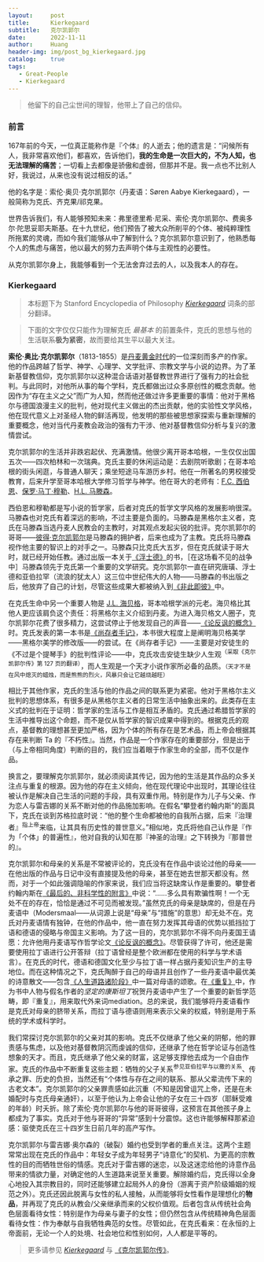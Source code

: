 ```yaml
---
layout:     post
title:      Kierkegaard
subtitle:   克尔凯郭尔
date:       2022-11-11
author:     Huang
header-img: img/post_bg_kierkegaard.jpg
catalog:    true
tags:
   - Great-People
   - Kierkegaard
---
```


> 他留下的自己尘世间的理智，他带上了自己的信仰。

### 前言

167年前的今天，一位真正能称作是『个体』的人逝去；他的遗言是：“问候所有人，我非常喜欢他们，都喜欢，告诉他们，**我的生命是一次巨大的，不为人知，也无法理解的痛苦**；一切看上去都像是骄傲和虚弱，但那并不是。我一点也不比别人好，我说过，从来也没有说过相反的话。”

他的名字是：索伦·奥贝·克尔凯郭尔（丹麦语：Søren Aabye Kierkegaard），一般简称为克氏、齐克果/祁克果。

世界告诉我们，有人能够预知未来：弗里德里希·尼采、索伦·克尔凯郭尔、费奥多尔·陀思妥耶夫斯基。在十九世纪，他们预告了被大众所削平的个体、被纯粹理性所拖累的灵魂，而如今我们能够从中了解到什么？克尔凯郭尔意识到了，他熟悉每个人的焦虑与痛苦，他以最大的努力去声明个体与主观性的必要性。

从克尔凯郭尔身上，我能够看到一个无法舍弃过去的人，以及我本人的存在。

### Kierkegaard

> 本标题下为 Stanford Encyclopedia of Philosophy [*Kierkegaard*](https://plato.stanford.edu/entries/kierkegaard/) 词条的部分翻译。

> 下面的文字仅仅只能作为理解克氏 *最基本* 的前置条件，克氏的思想与他的生活联系**极为紧密**，故而要给其生平以最大关注。

**索伦·奥比·克尔凯郭尔**（1813-1855）是[丹麦黄金时代](https://zh.wikipedia.org/wiki/%E4%B8%B9%E9%BA%A6%E9%BB%84%E9%87%91%E6%97%B6%E4%BB%A3)的一位深刻而多产的作家。他的作品跨越了哲学、神学、心理学、文学批评、宗教文学与小说的边界。为了革新基督教信仰，克尔凯郭尔以这种混合话语对基督教世界进行了强有力的社会批判。与此同时，对他所从事的每个学科，克氏都做出过众多原创性的概念贡献。他因作为“存在主义之父”而广为人知，然而他还做过许多更重要的事情：他对于黑格尔与德国浪漫主义的批判，他对现代主义做出的杰出贡献，他的实验性文学风格，他在现代意义上对圣经人物的鲜活再现，他发明的那些被思想家探索与重新理解的重要概念，他对当代丹麦教会政治的强有力干涉、他对基督教信仰分析与复兴的激情尝试。

克尔凯郭尔的生活并非跌宕起伏、充满激情。他很少离开哥本哈根，一生仅仅出国五次——四次柏林和一次瑞典。克氏主要的休闲运动是：去剧院听歌剧；在哥本哈根的街头闲逛，与普通人聊天；乘坐短途马车游历乡村。他在一所著名的男校接受教育，后来升学至哥本哈根大学修习哲学与神学。他在哥大的老师有：[F.C. 西伯恩](https://da.wikipedia.org/wiki/Frederik_Christian_Sibbern)、[保罗·马丁·穆勒](https://en.wikipedia.org/wiki/Poul_Martin_M%C3%B8ller)、[H.L. 马滕森](https://en.wikipedia.org/wiki/Hans_Lassen_Martensen)。

西伯恩和穆勒都是写小说的哲学家，后者对克氏的哲学文学风格的发展影响很深。马滕森也对克氏有着深远的影响，不过主要是负面的。马滕森是黑格尔主义者，克氏在马滕森当选丹麦人民教会的主教时，对其观点发起尖锐的批评。克尔凯郭尔的哥哥——[彼得·克尔凯郭尔](https://en.wikipedia.org/wiki/Peter_Kierkegaard)是马滕森的拥护者，后来也成为了主教。克氏将马滕森视作他主要的智识上的对手之一。马滕森只比克氏大五岁，但在克氏就读于哥大时，就已经开始任教。通过出版一本关于[《浮士德》](https://book.douban.com/subject/24295354/)的书，［在这场看不见的战争中］马滕森领先于克氏第一个重要的文学研究。克尔凯郭尔一直在研究唐璜、浮士德和亚伯拉罕（流浪的犹太人）这三位中世纪伟大的人物——马滕森的书出版之后，他放弃了自己的计划，尽管这些成果大都被纳入到[《非此即彼》](https://book.douban.com/subject/3987027/)中。

在克氏生命中另一个重要人物是 [J.L. 海贝格](https://en.wikipedia.org/wiki/Johan_Ludvig_Heiberg_(historian))，哥本哈根学派的元老。海贝格比其他人更应该肩负这个责任：将黑格尔主义介绍到丹麦。为进入海贝格文人圈子，克尔凯郭尔花费了很多精力，这尝试停止于他发现自己的声音——[《论反讽的概念》](https://book.douban.com/subject/1506334/)时。克氏发表的第一本书是[《尚存者手记》](https://muse.jhu.edu/book/46455)，本书很大程度上是阐明海贝格美学——黑格尔美学的修改版——的尝试。在《尚存者手记》——主要是对安徒生的《不过是个提琴手》的批判性评论——中，克氏攻击安徒生缺少人生观<sup>（采取《克尔凯郭尔传》第 127 页的翻译）</sup>，而人生观是一个天才小说作家所必备的品质。<small>（天才不是在风中熄灭的蜡烛，而是熊熊的烈火，风暴只会让它越烧越旺）</small>

相比于其他作家，克氏的生活与他的作品之间的联系更为紧密。他对于黑格尔主义批判的思想体系，有很多是从黑格尔主义者的日常生活中抽象出来的。此类存在主义式的批判在于证明：哲学家的生活与工作是相互矛盾的。克氏通过希腊哲学家的生活中推导出这个命题，而不是仅从哲学家的智识成果中得到的。根据克氏的观点，基督教的理想甚至更加严格，因为个体的所有存在是艺术品，而上帝会根据其存在来判断 Ta 的『不朽性』。当然，作品是一个作家存在的重要部分，但是出于（与上帝相同角度）判断的目的，我们应当着眼于作家生命的全部，而不仅是作品。

换言之，要理解克尔凯郭尔，就必须阅读其传记，因为他的生活是其作品的众多关注点与重复的根源。因为他的存在主义倾向，他在现代理论中出现时，其理论往往被认作是解决自己生活的问题的手段，具有双重作用。特别是作为儿子与父亲、作为恋人与雷吉娜的关系不断对他的作品施加影响。在假名“攀登者约翰内斯”的面具下，克氏在谈到苏格拉底时说：“他的整个生命都被他的自我所占据，后来『治理者』<sup>指上帝</sup>来临，让其具有历史性的普世意义。”相似地，克氏将他自己认作是『作为「个体」的普遍性』，他对自我的认知在那『神圣的治理』之下转换为『那普世的』。

克尔凯郭尔和母亲的关系是不常被评论的，克氏没有在作品中谈论过他的母亲——在他出版的作品与日记中没有直接提及他的母亲，甚至在她去世那天都没有。然而，对于一个如此强调隐喻的作家来说，我们应当将这缺席认作是重要的。攀登者约翰内斯在[《最后的、非科学性的附言》](https://book.douban.com/subject/27131105/)中说：“……多么具有欺骗性啊！一个无处不在的存在，恰恰是通过不可见而被发现。”虽然克氏的母亲是缺席的，但是在丹麦语中（Modersmaal——从词源上说是“母亲”与“措施”的意思）却无处不在。克氏对丹麦语情有独钟，在他的作品中，他一直在努力发挥其母语的优势以抵挡拉丁语和德语的侵略与帝国主义影响。为了这一目的，克尔凯郭尔不得不向丹麦国王请愿：允许他用丹麦语写作哲学论文[《论反讽的概念》](https://book.douban.com/subject/1506334/)。尽管获得了许可，他还是需要使用拉丁语进行公开答辩（拉丁语曾经是整个欧洲都在使用的科学与学术语言）。在克氏的时代，德语和德国文化至少与拉丁语一样占据丹麦知识生产的主导地位。而在这种情况之下，克氏陶醉于自己的母语并且创作了一些丹麦语中最优美的诗意散文——包含[《人生道路诸阶段》](https://book.douban.com/subject/27052079/)中一篇对母语的颂歌。在[《重复》](https://book.douban.com/subject/34867987/)中，作为书中人物与假名作者的*坚定的康斯坦丁*祝贺丹麦语中产生了一个重要的新哲学范畴，即『重复』，用来取代外来词mediation。总的来说，我们能够将丹麦语看作是克氏对母亲的脐带关系，而拉丁语与德语则用来表示父亲的权威，特别是用于系统的学术或科学时。

我们常探讨克尔凯郭尔的父亲对其的影响。克氏不仅继承了他父亲的阴郁，他的罪责感与焦虑，以及他对基督教阴沉而虔诚的信仰，还继承了他在哲学论证与创造性想象的天才。而且，克氏继承了他父亲的财富，这足够支撑他去成为一个自由作家。克氏的作品中不断重复这些主题：牺牲的父子关系<sup>参见亚伯拉罕与以撒的关系</sup>、传承之罪、历史的负担，当然还有“个体性与存在之间的联系、那从父辈流传下来的古老文本”。克尔凯郭尔的父亲罪责感如此沉重（不知是因曾诅咒上帝，还是在未婚配时与克氏母亲通奸），以至于他认为上帝会让他的子女在三十四岁（耶稣受难的年龄）时夭折。除了索伦·克尔凯郭尔与他的哥哥彼得，这预言在其他孩子身上都成为了事实。克氏对于他与哥哥的“异常”感到十分震惊。这也许能够解释那紧迫感：驱使克氏在三十四岁生日前几年的高产写作。

克尔凯郭尔与雷吉娜·奥尔森的（破裂）婚约也受到学者的重点关注。这两个主题常常出现在克氏的作品中：年轻女子成为年轻男子“诗意化”的契机、为更高的宗教性的目的而牺牲世俗的情感。克氏对于雷吉娜的迷恋，以及这迷恋给他的诗意作品带来的情欲力量，对确定他的人生道路来说至关重要。解除婚约后，克氏得以全身心地投入其宗教目的，同时还能够建立起局外人的身份（游离于资产阶级婚姻的规范之外）。克氏还因此脱离与女性的私人接触，从而能够将女性看作是理想化的**物品**，并再现了克氏的从教会/父亲继承而来的父权价值观。后者包含从传统社会角色层面看待女性：特别是作为母亲与妻子的女性；但仍然包含从传统精神角色层面看待女性：作为奉献与自我牺牲典范的女性。尽管如此，在克氏看来：在永恒的上帝面前，无论一个人的处境、社会地位和性别如何，人人都是平等的。

> 更多请参见 [*Kierkegaard*](https://plato.stanford.edu/entries/kierkegaard/) 与 [《克尔凯郭尔传》](https://m.douban.com/book/subject/34913424/)。
